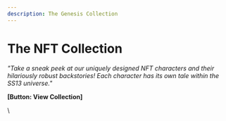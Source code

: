 ```yaml
---
description: The Genesis Collection
---
```


# The NFT Collection

_"Take a sneak peek at our uniquely designed NFT characters and their hilariously robust backstories! Each character has its own tale within the SS13 universe."_

**\[Button: View Collection]**

\

